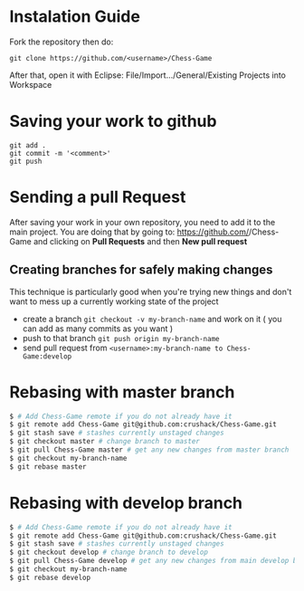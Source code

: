 # Instalation Guide #

Fork the repository then do:
```
git clone https://github.com/<username>/Chess-Game
```
After that, open it with Eclipse:
  File/Import.../General/Existing Projects into Workspace

# Saving your work to github #

```
git add .
git commit -m '<comment>'
git push
```

# Sending a pull Request #

After saving your work in your own repository, you need to add it to the main project.
You are doing that by going to: https://github.com/<username>/Chess-Game
and clicking on **Pull Requests** and then **New pull request**

## Creating branches for safely making changes ##

This technique is particularly good when you're trying new things and don't want to mess up a currently working state of the project

 - create a branch `git checkout -v my-branch-name` and work on it ( you can add as many commits as you want )
 - push to that branch `git push origin my-branch-name`
 - send pull request from `<username>:my-branch-name to Chess-Game:develop`

# Rebasing with master branch #

```bash
$ # Add Chess-Game remote if you do not already have it
$ git remote add Chess-Game git@github.com:crushack/Chess-Game.git
$ git stash save # stashes currently unstaged changes
$ git checkout master # change branch to master
$ git pull Chess-Game master # get any new changes from master branch
$ git checkout my-branch-name
$ git rebase master
```

# Rebasing with develop branch #

```bash
$ # Add Chess-Game remote if you do not already have it
$ git remote add Chess-Game git@github.com:crushack/Chess-Game.git
$ git stash save # stashes currently unstaged changes
$ git checkout develop # change branch to develop
$ git pull Chess-Game develop # get any new changes from main develop branch
$ git checkout my-branch-name
$ git rebase develop
```
